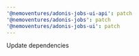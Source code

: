 ```yaml
---
'@nemoventures/adonis-jobs-ui-api': patch
'@nemoventures/adonis-jobs': patch
'@nemoventures/adonis-jobs-ui': patch
---
```


Update dependencies
